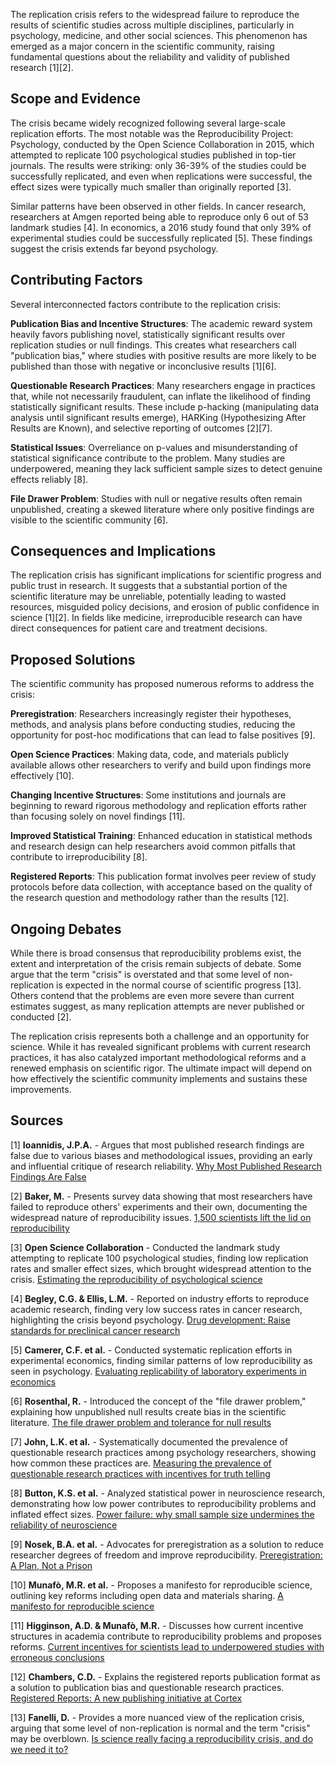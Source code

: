 The replication crisis refers to the widespread failure to reproduce the results of scientific studies across multiple disciplines, particularly in psychology, medicine, and other social sciences. This phenomenon has emerged as a major concern in the scientific community, raising fundamental questions about the reliability and validity of published research [1][2].

## Scope and Evidence

The crisis became widely recognized following several large-scale replication efforts. The most notable was the Reproducibility Project: Psychology, conducted by the Open Science Collaboration in 2015, which attempted to replicate 100 psychological studies published in top-tier journals. The results were striking: only 36-39% of the studies could be successfully replicated, and even when replications were successful, the effect sizes were typically much smaller than originally reported [3].

Similar patterns have been observed in other fields. In cancer research, researchers at Amgen reported being able to reproduce only 6 out of 53 landmark studies [4]. In economics, a 2016 study found that only 39% of experimental studies could be successfully replicated [5]. These findings suggest the crisis extends far beyond psychology.

## Contributing Factors

Several interconnected factors contribute to the replication crisis:

**Publication Bias and Incentive Structures**: The academic reward system heavily favors publishing novel, statistically significant results over replication studies or null findings. This creates what researchers call "publication bias," where studies with positive results are more likely to be published than those with negative or inconclusive results [1][6].

**Questionable Research Practices**: Many researchers engage in practices that, while not necessarily fraudulent, can inflate the likelihood of finding statistically significant results. These include p-hacking (manipulating data analysis until significant results emerge), HARKing (Hypothesizing After Results are Known), and selective reporting of outcomes [2][7].

**Statistical Issues**: Overreliance on p-values and misunderstanding of statistical significance contribute to the problem. Many studies are underpowered, meaning they lack sufficient sample sizes to detect genuine effects reliably [8].

**File Drawer Problem**: Studies with null or negative results often remain unpublished, creating a skewed literature where only positive findings are visible to the scientific community [6].

## Consequences and Implications

The replication crisis has significant implications for scientific progress and public trust in research. It suggests that a substantial portion of the scientific literature may be unreliable, potentially leading to wasted resources, misguided policy decisions, and erosion of public confidence in science [1][2]. In fields like medicine, irreproducible research can have direct consequences for patient care and treatment decisions.

## Proposed Solutions

The scientific community has proposed numerous reforms to address the crisis:

**Preregistration**: Researchers increasingly register their hypotheses, methods, and analysis plans before conducting studies, reducing the opportunity for post-hoc modifications that can lead to false positives [9].

**Open Science Practices**: Making data, code, and materials publicly available allows other researchers to verify and build upon findings more effectively [10].

**Changing Incentive Structures**: Some institutions and journals are beginning to reward rigorous methodology and replication efforts rather than focusing solely on novel findings [11].

**Improved Statistical Training**: Enhanced education in statistical methods and research design can help researchers avoid common pitfalls that contribute to irreproducibility [8].

**Registered Reports**: This publication format involves peer review of study protocols before data collection, with acceptance based on the quality of the research question and methodology rather than the results [12].

## Ongoing Debates

While there is broad consensus that reproducibility problems exist, the extent and interpretation of the crisis remain subjects of debate. Some argue that the term "crisis" is overstated and that some level of non-replication is expected in the normal course of scientific progress [13]. Others contend that the problems are even more severe than current estimates suggest, as many replication attempts are never published or conducted [2].

The replication crisis represents both a challenge and an opportunity for science. While it has revealed significant problems with current research practices, it has also catalyzed important methodological reforms and a renewed emphasis on scientific rigor. The ultimate impact will depend on how effectively the scientific community implements and sustains these improvements.

## Sources

[1] **Ioannidis, J.P.A.** - Argues that most published research findings are false due to various biases and methodological issues, providing an early and influential critique of research reliability. [Why Most Published Research Findings Are False](https://journals.plos.org/plosmedicine/article?id=10.1371/journal.pmed.0020124)

[2] **Baker, M.** - Presents survey data showing that most researchers have failed to reproduce others' experiments and their own, documenting the widespread nature of reproducibility issues. [1,500 scientists lift the lid on reproducibility](https://www.nature.com/articles/533452a)

[3] **Open Science Collaboration** - Conducted the landmark study attempting to replicate 100 psychological studies, finding low replication rates and smaller effect sizes, which brought widespread attention to the crisis. [Estimating the reproducibility of psychological science](https://science.sciencemag.org/content/349/6251/aac4716)

[4] **Begley, C.G. & Ellis, L.M.** - Reported on industry efforts to reproduce academic research, finding very low success rates in cancer research, highlighting the crisis beyond psychology. [Drug development: Raise standards for preclinical cancer research](https://www.nature.com/articles/483531a)

[5] **Camerer, C.F. et al.** - Conducted systematic replication efforts in experimental economics, finding similar patterns of low reproducibility as seen in psychology. [Evaluating replicability of laboratory experiments in economics](https://science.sciencemag.org/content/351/6280/1433)

[6] **Rosenthal, R.** - Introduced the concept of the "file drawer problem," explaining how unpublished null results create bias in the scientific literature. [The file drawer problem and tolerance for null results](https://psycnet.apa.org/record/1980-03636-001)

[7] **John, L.K. et al.** - Systematically documented the prevalence of questionable research practices among psychology researchers, showing how common these practices are. [Measuring the prevalence of questionable research practices with incentives for truth telling](https://journals.sagepub.com/doi/10.1177/0956797611430953)

[8] **Button, K.S. et al.** - Analyzed statistical power in neuroscience research, demonstrating how low power contributes to reproducibility problems and inflated effect sizes. [Power failure: why small sample size undermines the reliability of neuroscience](https://www.nature.com/articles/nrn3475)

[9] **Nosek, B.A. et al.** - Advocates for preregistration as a solution to reduce researcher degrees of freedom and improve reproducibility. [Preregistration: A Plan, Not a Prison](https://www.cos.io/blog/preregistration-plan-not-prison)

[10] **Munafò, M.R. et al.** - Proposes a manifesto for reproducible science, outlining key reforms including open data and materials sharing. [A manifesto for reproducible science](https://www.nature.com/articles/s41562-016-0021)

[11] **Higginson, A.D. & Munafò, M.R.** - Discusses how current incentive structures in academia contribute to reproducibility problems and proposes reforms. [Current incentives for scientists lead to underpowered studies with erroneous conclusions](https://journals.plos.org/plosbiology/article?id=10.1371/journal.pbio.2002563)

[12] **Chambers, C.D.** - Explains the registered reports publication format as a solution to publication bias and questionable research practices. [Registered Reports: A new publishing initiative at Cortex](https://www.sciencedirect.com/science/article/pii/S0010945213001270)

[13] **Fanelli, D.** - Provides a more nuanced view of the replication crisis, arguing that some level of non-replication is normal and the term "crisis" may be overblown. [Is science really facing a reproducibility crisis, and do we need it to?](https://www.pnas.org/content/115/11/2628)